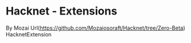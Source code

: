 # Hacknet - Extensions
By Mozai
Url(https://github.com/Mozaiosoraft/Hacknet/tree/Zero-Beta)
HacknetExtension
